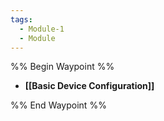 ```yaml
---
tags:
  - Module-1
  - Module
---
```


%% Begin Waypoint %%
- **[[Basic Device Configuration]]**

%% End Waypoint %%

